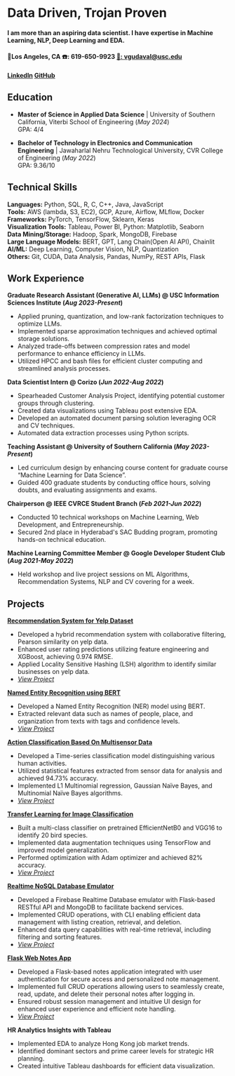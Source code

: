 # Data Driven, Trojan Proven

#### I am more than an aspiring data scientist. I have expertise in Machine Learning, NLP, Deep Learning and EDA.

#### 📍**Los Angeles, CA**   ☎️: **619-650-9923**   [📧: **vgudaval@usc.edu**](mailto:vgudaval@usc.edu)  
####  [**LinkedIn**](https://linkedin.com/in/vedanvita-gudavalli/)   [**GitHub**](https://github.com/Vgudaval)

## Education
- **Master of Science in Applied Data Science** | University of Southern California, Viterbi School of Engineering (_May 2024_)  
GPA: 4/4

- **Bachelor of Technology in Electronics and Communication Engineering** | Jawaharlal Nehru Technological University, CVR College of Engineering (_May 2022_)  
GPA: 9.36/10

## Technical Skills
**Languages:** Python, SQL, R, C, C++, Java, JavaScript  
**Tools:** AWS (lambda, S3, EC2), GCP, Azure, Airflow, MLflow, Docker  
**Frameworks:** PyTorch, TensorFlow, Sklearn, Keras  
**Visualization Tools:** Tableau, Power BI, Python: Matplotlib, Seaborn  
**Data Mining/Storage:** Hadoop, Spark, MongoDB, Firebase  
**Large Language Models:** BERT, GPT, Lang Chain(Open AI API), Chainlit  
**AI/ML:** Deep Learning, Computer Vision, NLP, Quantization  
**Others:** Git, CUDA, Data Analysis, Pandas, NumPy, REST APIs, Flask

## Work Experience
**Graduate Research Assistant (Generative AI, LLMs) @ USC Information Sciences Institute (_Aug 2023-Present_)**
- Applied pruning, quantization, and low-rank factorization techniques to optimize LLMs.
- Implemented sparse approximation techniques and achieved optimal storage solutions.
- Analyzed trade-offs between compression rates and model performance to enhance efficiency in LLMs.
- Utilized HPCC and bash files for efficient cluster computing and streamlined analysis processes.

**Data Scientist Intern @ Corizo (_Jun 2022-Aug 2022_)**
- Spearheaded Customer Analysis Project, identifying potential customer groups through clustering.
- Created data visualizations using Tableau post extensive EDA.
- Developed an automated document parsing solution leveraging OCR and CV techniques.
- Automated data extraction processes using Python scripts.

**Teaching Assistant @ University of Southern California (_May 2023-Present_)**
- Led curriculum design by enhancing course content for graduate course “Machine Learning for Data Science”.
- Guided 400 graduate students by conducting office hours, solving doubts, and evaluating assignments and exams.

**Chairperson @ IEEE CVRCE Student Branch (_Feb 2021-Jun 2022_)**
- Conducted 10 technical workshops on Machine Learning, Web Development, and Entrepreneurship.
- Secured 2nd place in Hyderabad's SAC Budding program, promoting hands-on technical education.

**Machine Learning Committee Member @ Google Developer Student Club (_Aug 2021-May 2022_)**
- Held workshop and live project sessions on ML Algorithms, Recommendation Systems, NLP and CV covering for a week.

## Projects
[**Recommendation System for Yelp Dataset** ](https://github.com/Vgudaval/Recommendation-System-)  
- Developed a hybrid recommendation system with collaborative filtering, Pearson similarity on yelp data.
- Enhanced user rating predictions utilizing feature engineering and XGBoost, achieving 0.974 RMSE.
- Applied Locality Sensitive Hashing (LSH) algorithm to identify similar businesses on yelp data.
- [*View Project*](https://github.com/Vgudaval/Recommendation-System-)

[**Named Entity Recognition using BERT**](https://github.com/Vgudaval/NLP/blob/main/Fine-Tuning-BERT-for-NER.ipynb)  
- Developed a Named Entity Recognition (NER) model using BERT.
- Extracted relevant data such as names of people, place, and organization from texts with tags and confidence levels.
- [*View Project*](https://github.com/Vgudaval/NLP/blob/main/Fine-Tuning-BERT-for-NER.ipynb)

[**Action Classification Based On Multisensor Data**](https://github.com/Vgudaval/Action_Classification_ML)  
- Developed a Time-series classification model distinguishing various human activities.
- Utilized statistical features extracted from sensor data for analysis and achieved 94.73% accuracy.
- Implemented L1 Multinomial regression, Gaussian Naïve Bayes, and Multinomial Naïve Bayes algorithms.
- [*View Project*](https://github.com/Vgudaval/Action_Classification_ML)

[**Transfer Learning for Image Classification**](https://github.com/Vgudaval/Transfer-Learning-for-Image-Classification)    
- Built a multi-class classifier on pretrained EfficientNetB0 and VGG16 to identify 20 bird species.
- Implemented data augmentation techniques using TensorFlow and improved model generalization.
- Performed optimization with Adam optimizer and achieved 82% accuracy.
- [*View Project*](https://github.com/Vgudaval/Transfer-Learning-for-Image-Classification)

[**Realtime NoSQL Database Emulator**](https://github.com/Vgudaval/Realtime-NoSQL-Database-Emulator)     
-	Developed a Firebase Realtime Database emulator with Flask-based RESTful API and MongoDB to facilitate backend services.
-	Implemented CRUD operations, with CLI enabling efficient data management with listing creation, retrieval, and deletion.
-	Enhanced data query capabilities with real-time retrieval, including filtering and sorting features.
-	[*View Project*](https://github.com/Vgudaval/Realtime-NoSQL-Database-Emulator)

[**Flask Web Notes App**](https://github.com/Vgudaval/Flask_Notes_App)
- Developed a Flask-based notes application integrated with user authentication for secure access and personalized note management.
- Implemented full CRUD operations allowing users to seamlessly create, read, update, and delete their personal notes after logging in.
- Ensured robust session management and intuitive UI design for enhanced user experience and efficient note handling.
- [*View Project*](https://github.com/Vgudaval/Flask_Notes_App)


**HR Analytics Insights with Tableau**  
- Implemented EDA to analyze Hong Kong job market trends.
- Identified dominant sectors and prime career levels for strategic HR planning.
- Created intuitive Tableau dashboards for efficient data visualization.

